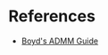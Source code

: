 # References

- [Boyd's ADMM Guide](https://web.stanford.edu/~boyd/papers/pdf/admm_distr_stats.pdf)
